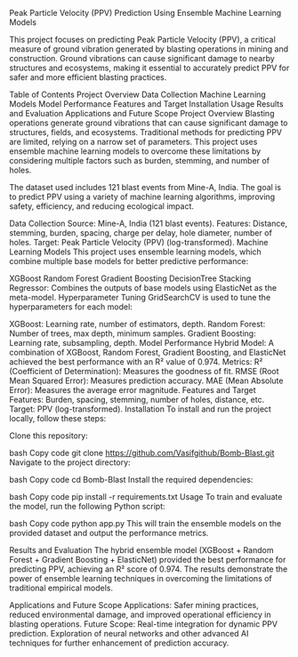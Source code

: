 
Peak Particle Velocity (PPV) Prediction Using Ensemble Machine Learning Models

This project focuses on predicting Peak Particle Velocity (PPV), a critical measure of ground vibration generated by blasting operations in mining and construction. Ground vibrations can cause significant damage to nearby structures and ecosystems, making it essential to accurately predict PPV for safer and more efficient blasting practices.

Table of Contents
Project Overview
Data Collection
Machine Learning Models
Model Performance
Features and Target
Installation
Usage
Results and Evaluation
Applications and Future Scope
Project Overview
Blasting operations generate ground vibrations that can cause significant damage to structures, fields, and ecosystems. Traditional methods for predicting PPV are limited, relying on a narrow set of parameters. This project uses ensemble machine learning models to overcome these limitations by considering multiple factors such as burden, stemming, and number of holes.

The dataset used includes 121 blast events from Mine-A, India. The goal is to predict PPV using a variety of machine learning algorithms, improving safety, efficiency, and reducing ecological impact.

Data Collection
Source: Mine-A, India (121 blast events).
Features: Distance, stemming, burden, spacing, charge per delay, hole diameter, number of holes.
Target: Peak Particle Velocity (PPV) (log-transformed).
Machine Learning Models
This project uses ensemble learning models, which combine multiple base models for better predictive performance:

XGBoost
Random Forest
Gradient Boosting
DecisionTree
Stacking Regressor: Combines the outputs of base models using ElasticNet as the meta-model.
Hyperparameter Tuning
GridSearchCV is used to tune the hyperparameters for each model:

XGBoost: Learning rate, number of estimators, depth.
Random Forest: Number of trees, max depth, minimum samples.
Gradient Boosting: Learning rate, subsampling, depth.
Model Performance
Hybrid Model: A combination of XGBoost, Random Forest, Gradient Boosting, and ElasticNet achieved the best performance with an R² value of 0.974.
Metrics:
R² (Coefficient of Determination): Measures the goodness of fit.
RMSE (Root Mean Squared Error): Measures prediction accuracy.
MAE (Mean Absolute Error): Measures the average error magnitude.
Features and Target
Features: Burden, spacing, stemming, number of holes, distance, etc.
Target: PPV (log-transformed).
Installation
To install and run the project locally, follow these steps:

Clone this repository:

bash
Copy code
git clone https://github.com/Vasifgithub/Bomb-Blast.git
Navigate to the project directory:

bash
Copy code
cd Bomb-Blast
Install the required dependencies:

bash
Copy code
pip install -r requirements.txt
Usage
To train and evaluate the model, run the following Python script:

bash
Copy code
python app.py
This will train the ensemble models on the provided dataset and output the performance metrics.

Results and Evaluation
The hybrid ensemble model (XGBoost + Random Forest + Gradient Boosting + ElasticNet) provided the best performance for predicting PPV, achieving an R² score of 0.974. The results demonstrate the power of ensemble learning techniques in overcoming the limitations of traditional empirical models.

Applications and Future Scope
Applications: Safer mining practices, reduced environmental damage, and improved operational efficiency in blasting operations.
Future Scope:
Real-time integration for dynamic PPV prediction.
Exploration of neural networks and other advanced AI techniques for further enhancement of prediction accuracy.
